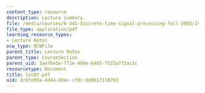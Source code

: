 ```yaml
---
content_type: resource
description: Lecture summary.
file: /media/courses/6-341-discrete-time-signal-processing-fall-2005/2c6fe95a4d44834ccf0c0d9017118703_lec07.pdf
file_type: application/pdf
learning_resource_types:
- Lecture Notes
ocw_type: OCWFile
parent_title: Lecture Notes
parent_type: CourseSection
parent_uid: 3ae7be5e-771e-489e-64b5-7515a7f2ac3c
resourcetype: Document
title: lec07.pdf
uid: 2c6fe95a-4d44-834c-cf0c-0d9017118703
---
```

